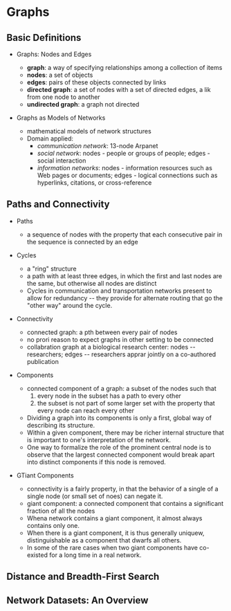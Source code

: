 # Graphs


## Basic Definitions

+ Graphs: Nodes and Edges
    + __graph__: a way of specifying relationships among a collection of items
    + __nodes__: a set of objects
    + __edges__: pairs of these objects connected by links
    + __directed graph__: a set of nodes with a set of directed edges, a lik from one node to another
    + __undirected graph__: a graph not directed

+ Graphs as Models of Networks
    + mathematical models of network structures
    + Domain applied:
        + _communication network_: 13-node Arpanet
        + _social network_: nodes - people or groups of people; edges - social interaction
        + _information networks_: nodes - information resources such as Web pages or documents; edges - logical connections such as hyperlinks, citations, or cross-reference


## Paths and Connectivity

+ Paths
    + a sequence of nodes with the property that each consecutive pair in the sequence is connected by an edge

+ Cycles
    + a "ring" structure
    + a path with at least three edges, in which the first and last nodes are the same, but otherwise all nodes are distinct
    + Cycles in communication and transportation networks present to allow for redundancy -- they provide for alternate routing that go the "other way" around the cycle.

+ Connectivity
    + connected graph: a pth between every pair of nodes
    + no prori reason to expect graphs in other setting to be connected
    + collabration graph at a biological research center: nodes -- researchers; edges -- researchers apprar jointly on a co-authored publication

+ Components
    + connected component of a graph: a subset of the nodes such that
        1. every node in the subset has a path to every other
        2. the subset is not part of some larger set with the property that every node can reach every other
    + Dividing a graph into its components is only a first, global way of describing its structure.
    + Within a given component, there may be richer internal structure that is important to one's interpretation of the network.
    + One way to formalize the role of the prominent central node is to observe that the largest connected component would break apart into distinct components if this node is removed.

+ GTiant Components
    + connectivity is a fairly property, in that the behavior of a single of a single node (or small set of noes) can negate it.
    + giant component: a connected component that contains a significant fraction of all the nodes
    + Whena network contains a giant component, it almost always contains only one.
    + When there is a giant component, it is thus generally uniquew, distinguishable as a component that dwarfs all others.
    + In some of the rare cases when two giant components have co-existed for a long time in a real network.


## Distance and Breadth-First Search



## Network Datasets: An Overview




